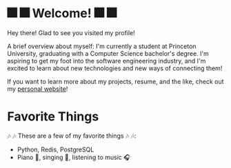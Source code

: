 # :fireworks: :fireworks: Welcome! :fireworks: :fireworks:

Hey there! Glad to see you visited my profile!

A brief overview about myself: I'm currently a student at Princeton University, graduating with a Computer Science bachelor's degree. I'm aspiring to get my foot into the software engineering industry, and I'm excited to learn about new technologies and new ways of connecting them!

If you want to learn more about my projects, resume, and the like, check out my [personal website](https://kypercoding.github.io)!

# Favorite Things

:notes: :notes: These are a few of my favorite things :notes: :notes::
* Python, Redis, PostgreSQL
* Piano :musical_keyboard:, singing :microphone:, listening to music :headphones:
